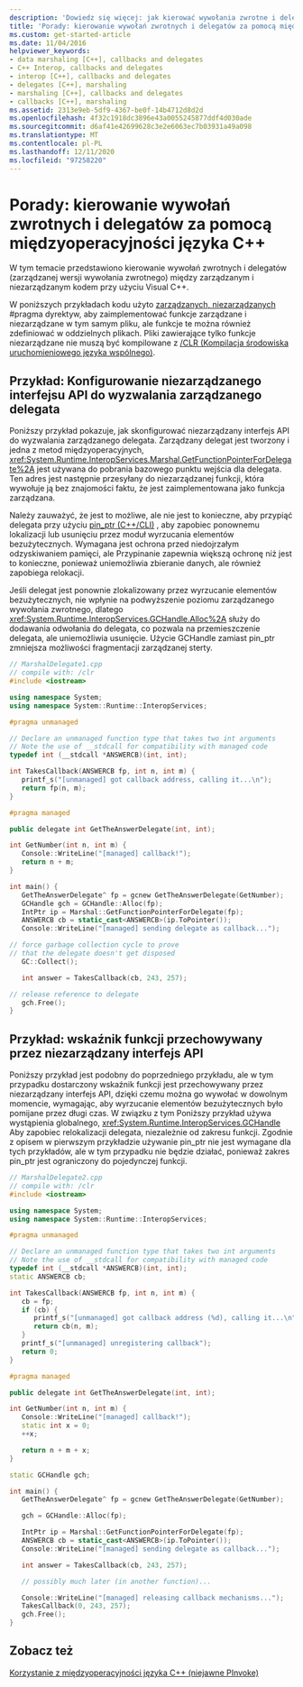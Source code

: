 ```yaml
---
description: 'Dowiedz się więcej: jak kierować wywołania zwrotne i delegatów za pomocą międzyoperacyjności języka C++'
title: 'Porady: kierowanie wywołań zwrotnych i delegatów za pomocą międzyoperacyjności języka C++'
ms.custom: get-started-article
ms.date: 11/04/2016
helpviewer_keywords:
- data marshaling [C++], callbacks and delegates
- C++ Interop, callbacks and delegates
- interop [C++], callbacks and delegates
- delegates [C++], marshaling
- marshaling [C++], callbacks and delegates
- callbacks [C++], marshaling
ms.assetid: 2313e9eb-5df9-4367-be0f-14b4712d8d2d
ms.openlocfilehash: 4f32c1918dc3896e43a0055245877ddf4d030ade
ms.sourcegitcommit: d6af41e42699628c3e2e6063ec7b03931a49a098
ms.translationtype: MT
ms.contentlocale: pl-PL
ms.lasthandoff: 12/11/2020
ms.locfileid: "97258220"
---
```

# <a name="how-to-marshal-callbacks-and-delegates-by-using-c-interop"></a>Porady: kierowanie wywołań zwrotnych i delegatów za pomocą międzyoperacyjności języka C++

W tym temacie przedstawiono kierowanie wywołań zwrotnych i delegatów (zarządzanej wersji wywołania zwrotnego) między zarządzanym i niezarządzanym kodem przy użyciu Visual C++.

W poniższych przykładach kodu użyto [zarządzanych, niezarządzanych](../preprocessor/managed-unmanaged.md) #pragma dyrektyw, aby zaimplementować funkcje zarządzane i niezarządzane w tym samym pliku, ale funkcje te można również zdefiniować w oddzielnych plikach. Pliki zawierające tylko funkcje niezarządzane nie muszą być kompilowane z [/CLR (Kompilacja środowiska uruchomieniowego języka wspólnego)](../build/reference/clr-common-language-runtime-compilation.md).

## <a name="example-configure-unmanaged-api-to-trigger-managed-delegate"></a>Przykład: Konfigurowanie niezarządzanego interfejsu API do wyzwalania zarządzanego delegata

Poniższy przykład pokazuje, jak skonfigurować niezarządzany interfejs API do wyzwalania zarządzanego delegata. Zarządzany delegat jest tworzony i jedna z metod międzyoperacyjnych, <xref:System.Runtime.InteropServices.Marshal.GetFunctionPointerForDelegate%2A> jest używana do pobrania bazowego punktu wejścia dla delegata. Ten adres jest następnie przesyłany do niezarządzanej funkcji, która wywołuje ją bez znajomości faktu, że jest zaimplementowana jako funkcja zarządzana.

Należy zauważyć, że jest to możliwe, ale nie jest to konieczne, aby przypiąć delegata przy użyciu [pin_ptr (C++/CLI)](../extensions/pin-ptr-cpp-cli.md) , aby zapobiec ponownemu lokalizacji lub usunięciu przez moduł wyrzucania elementów bezużytecznych. Wymagana jest ochrona przed niedojrzałym odzyskiwaniem pamięci, ale Przypinanie zapewnia większą ochronę niż jest to konieczne, ponieważ uniemożliwia zbieranie danych, ale również zapobiega relokacji.

Jeśli delegat jest ponownie zlokalizowany przez wyrzucanie elementów bezużytecznych, nie wpłynie na podwyższenie poziomu zarządzanego wywołania zwrotnego, dlatego <xref:System.Runtime.InteropServices.GCHandle.Alloc%2A> służy do dodawania odwołania do delegata, co pozwala na przemieszczenie delegata, ale uniemożliwia usunięcie. Użycie GCHandle zamiast pin_ptr zmniejsza możliwości fragmentacji zarządzanej sterty.

```cpp
// MarshalDelegate1.cpp
// compile with: /clr
#include <iostream>

using namespace System;
using namespace System::Runtime::InteropServices;

#pragma unmanaged

// Declare an unmanaged function type that takes two int arguments
// Note the use of __stdcall for compatibility with managed code
typedef int (__stdcall *ANSWERCB)(int, int);

int TakesCallback(ANSWERCB fp, int n, int m) {
   printf_s("[unmanaged] got callback address, calling it...\n");
   return fp(n, m);
}

#pragma managed

public delegate int GetTheAnswerDelegate(int, int);

int GetNumber(int n, int m) {
   Console::WriteLine("[managed] callback!");
   return n + m;
}

int main() {
   GetTheAnswerDelegate^ fp = gcnew GetTheAnswerDelegate(GetNumber);
   GCHandle gch = GCHandle::Alloc(fp);
   IntPtr ip = Marshal::GetFunctionPointerForDelegate(fp);
   ANSWERCB cb = static_cast<ANSWERCB>(ip.ToPointer());
   Console::WriteLine("[managed] sending delegate as callback...");

// force garbage collection cycle to prove
// that the delegate doesn't get disposed
   GC::Collect();

   int answer = TakesCallback(cb, 243, 257);

// release reference to delegate
   gch.Free();
}
```

## <a name="example-function-pointer-stored-by-unmanaged-api"></a>Przykład: wskaźnik funkcji przechowywany przez niezarządzany interfejs API

Poniższy przykład jest podobny do poprzedniego przykładu, ale w tym przypadku dostarczony wskaźnik funkcji jest przechowywany przez niezarządzany interfejs API, dzięki czemu można go wywołać w dowolnym momencie, wymagając, aby wyrzucanie elementów bezużytecznych było pomijane przez długi czas. W związku z tym Poniższy przykład używa wystąpienia globalnego, <xref:System.Runtime.InteropServices.GCHandle> Aby zapobiec relokalizacji delegata, niezależnie od zakresu funkcji. Zgodnie z opisem w pierwszym przykładzie używanie pin_ptr nie jest wymagane dla tych przykładów, ale w tym przypadku nie będzie działać, ponieważ zakres pin_ptr jest ograniczony do pojedynczej funkcji.

```cpp
// MarshalDelegate2.cpp
// compile with: /clr
#include <iostream>

using namespace System;
using namespace System::Runtime::InteropServices;

#pragma unmanaged

// Declare an unmanaged function type that takes two int arguments
// Note the use of __stdcall for compatibility with managed code
typedef int (__stdcall *ANSWERCB)(int, int);
static ANSWERCB cb;

int TakesCallback(ANSWERCB fp, int n, int m) {
   cb = fp;
   if (cb) {
      printf_s("[unmanaged] got callback address (%d), calling it...\n", cb);
      return cb(n, m);
   }
   printf_s("[unmanaged] unregistering callback");
   return 0;
}

#pragma managed

public delegate int GetTheAnswerDelegate(int, int);

int GetNumber(int n, int m) {
   Console::WriteLine("[managed] callback!");
   static int x = 0;
   ++x;

   return n + m + x;
}

static GCHandle gch;

int main() {
   GetTheAnswerDelegate^ fp = gcnew GetTheAnswerDelegate(GetNumber);

   gch = GCHandle::Alloc(fp);

   IntPtr ip = Marshal::GetFunctionPointerForDelegate(fp);
   ANSWERCB cb = static_cast<ANSWERCB>(ip.ToPointer());
   Console::WriteLine("[managed] sending delegate as callback...");

   int answer = TakesCallback(cb, 243, 257);

   // possibly much later (in another function)...

   Console::WriteLine("[managed] releasing callback mechanisms...");
   TakesCallback(0, 243, 257);
   gch.Free();
}
```

## <a name="see-also"></a>Zobacz też

[Korzystanie z międzyoperacyjności języka C++ (niejawne PInvoke)](../dotnet/using-cpp-interop-implicit-pinvoke.md)
